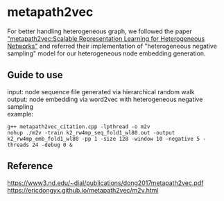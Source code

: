 # metapath2vec
For better handling heterogeneous graph, we followed the paper ["metapath2vec:Scalable Representation Learning for Heterogeneous Networks"](https://www3.nd.edu/~dial/publications/dong2017metapath2vec.pdf) and referred their implementation of "heterogeneous negative sampling" model for our heterogeneous node embedding generation. 

## Guide to use
input: node sequence file generated via hierarchical random walk     
output: node embedding via word2vec with heterogeneous negative sampling    
example:
```
g++ metapath2vec_citation.cpp -lpthread -o m2v
nohup ./m2v -train k2_rw4mp_seq_fold1_wl80.out -output k2_rw4mp_emb_fold1_wl80 -pp 1 -size 128 -window 10 -negative 5 -threads 24 -debug 0 &
```

## Reference
https://www3.nd.edu/~dial/publications/dong2017metapath2vec.pdf      
https://ericdongyx.github.io/metapath2vec/m2v.html
